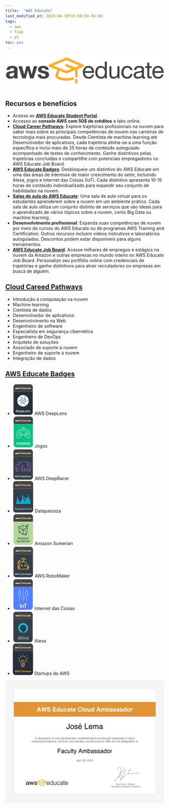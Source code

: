```yaml
---
title:  "AWS Educate"
last_modified_at: 2019-04-30T16:00:58-04:00
tags:
  - aws
  - fiap
  - pt
toc: yes
---
```


[![](/assets/images/posts/2019-04-30-aws-educate/0.png)](https://aws.amazon.com/pt/education/awseducate/)


## Recursos e benefícios
- Acesso ao [**AWS Educate Student Portal**](https://aws.amazon.com/pt/education/awseducate/).
- Accesso ao **console AWS com 50$ de créditos** e labs online.
- [**Cloud Career Pathways**](https://aws.amazon.com/pt/education/awseducate/pathways-and-badges/): Explore trajetórias profissionais na nuvem para saber mais sobre as principais competências de nuvem nas carreiras de tecnologia mais procuradas. Desde Cientista de machine learning até Desenvolvedor de aplicativos, cada trajetória alinha-se a uma função específica e inclui mais de 25 horas de conteúdo autoguiado acompanhado de testes de conhecimento. Ganhe distintivos pelas trajetórias concluídas e compartilhe com potenciais empregadores no AWS Educate Job Board.
- [**AWS Educate Badges**](https://aws.amazon.com/pt/education/awseducate/pathways-and-badges/): Desbloqueie um distintivo do AWS Educate em uma das áreas de interesse de maior crescimento do setor, incluindo Alexa, jogos e Internet das Coisas (IoT). Cada distintivo apresenta 10-15 horas de conteúdo individualizado para expandir seu conjunto de habilidades na nuvem.
- [**Salas de aula do AWS Educate**](https://aws.amazon.com/pt/education/awseducate/classrooms/): Uma sala de aula virtual para os estudantes aprenderem sobre a nuvem em um ambiente prático. Cada sala de aula utiliza um conjunto distinto de serviços que são ideais para o aprendizado de vários tópicos sobre a nuvem, como Big Data ou machine learning.
- **Desenvolvimento profissional**: Expanda suas competências de nuvem por meio de cursos do AWS Educate ou de programas AWS Training and Certification. Outros recursos incluem vídeos instrutivos e laboratórios autoguiados. Descontos podem estar disponíveis para alguns treinamentos.
- [**AWS Educate Job Board**](https://aws.amazon.com/pt/education/awseducate/aws-educate-job-board/): Acesse milhares de empregos e estágios na nuvem da Amazon e outras empresas no mundo inteiro no AWS Educate Job Board. Personalize seu portfólio online com credenciais de trajetórias e ganhe distintivos para atrair recrutadores ou empresas em busca de alguém.


## [Cloud Careed Pathways](https://aws.amazon.com/pt/education/awseducate/pathways-and-badges/)
- Introdução à computação na nuvem
- Machine learning
- Cientista de dados
- Desenvolvedor de aplicativos
- Desenvolvimento na Web
- Engenheiro de software
- Especialista em segurança cibernética
- Engenheiro de DevOps
- Arquiteto de soluções
- Associado de suporte à nuvem
- Engenheiro de suporte à nuvem
- Integração de dados

## [AWS Educate Badges](https://aws.amazon.com/pt/education/awseducate/pathways-and-badges/)
- ![](/assets/images/posts/2019-04-30-aws-educate/badge0.png) AWS DeepLens
- ![](/assets/images/posts/2019-04-30-aws-educate/badge1.png) Jogos
- ![](/assets/images/posts/2019-04-30-aws-educate/badge2.png) AWS DeepRacer
- ![](/assets/images/posts/2019-04-30-aws-educate/badge3.png) Datapalooza
- ![](/assets/images/posts/2019-04-30-aws-educate/badge4.png) Amazon Sumerian
- ![](/assets/images/posts/2019-04-30-aws-educate/badge5.png) AWS RoboMaker
- ![](/assets/images/posts/2019-04-30-aws-educate/badge6.png) Internet das Coisas
- ![](/assets/images/posts/2019-04-30-aws-educate/badge7.png) Alexa
- ![](/assets/images/posts/2019-04-30-aws-educate/badge8.png) Startups da AWS

![](/assets/images/posts/2019-04-30-aws-educate/2019-04-30-aws-ambassador.jpg)
